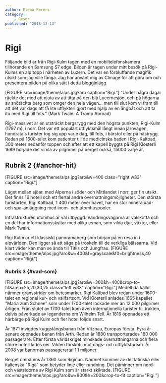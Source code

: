 ```yaml
---
author: Elena Perers
category:
    - Resor
published: "2018-12-13"
---
```

Rigi
==================================

Följande bild är från Rigi-Kulm tagen med en mobiltelefonskamera tillhörande en Samsung S7 edge. Bilden är tagen under mitt besök på Rigi-Kulms en alp topp i närheten av Luzern. Det var en förbluffande magifik utsikt som jag ville fånga. Jag har använt mig av CImage för att göra om och presentera bilden på olika sätt i detta blogginlägg.

[FIGURE src=image/theme/alps.jpg?aro caption="Rigi."]
“Under några dagar räckte det med att njuta av att titta på den blå Lucernesjön, och på högarna av snötäckta berg som omger den hela vägen… men till slut kom vi fram till att det var dags att få lite utflykteri gjort med hjälp av en ångbåt och att ta itu med Rigi till fots.”
(Mark Twain: A Tramp Abroad)
<!--more-->

Rigi-massivet är en utsträckt bergsrygg med den högsta punkten, Rigi-Kulm (1797 m), i norr. Det var ett populärt utflyktsmål långt innan järnvägen, hundratals turister tog sig upp varje dag, till fots, i bärstol eller på hästrygg. Redan på 1600-talet kom patienter till de medicinska baden i Rigi-Kaltbad, 300 meter nedanför toppen och efter att ett kapell byggts på Rigi Klösterli 1689 började det vimla av pilgrimer på berget också, 15000 varje år.



Rubrik 2 {#anchor-hit}
-----------------------------------
[FIGURE src=image/theme/alps.jpg?aro&w=400 class="right w33" caption="Rigi."]

Läget mellan sjöar, med Alperna i söder och Mittlandet i norr, ger fin utsikt. Det finns 16 hotell och ett flertal andra övernattningsmöjligheter. Den största turistorten, Rigi Kaltbad, 1 400 meter över havet, har en stor mineralbad- och spa-anläggning med inom- och utomhuspooler.

Infrastrukturen utomhus är väl utbyggd: Vandringsvägarna är välskötta och en del har informationsskyltar med olika teman, som vilda djur, växter, eller Mark Twain.

Rigi Kulm är ett klassiskt panoramaberg som början på en resa in i alpvärlden. Den ligger så att säga på tröskeln till de verkliga bjässarna. Vid klart väder kan man se ända till Titlis och Jungfrau.
[FIGURE src=image/theme/alps.jpg?aro&w=400&f=grayscale&f0=brightness,40 caption="Rigi."]


### Rubrik 3 {#vad-som}
[FIGURE src=image/theme/alps.jpg?aro&w=300&h=400&crop-to-fit&area=25,20,30,25 class="left w33" caption="Rigi."]
Medeltida källor nämner gränsstrider om betesmarker. Rigi Kaltbad blev redan under 1600-talet en regional kur- och vallfartsort. Vid Klösterli anlades 1665 kapellet "Maria zum Schnee" som under 1700-talet lockade mer än 12 000 pilgrimer årligen. Från slutet av 1700-talet kom även internationella turister till trakten, delvis påverkade av legenderna om Wilhelm Tell. År 1816 öppnades ett härbärge på Rigi Kulm och fler hotel följde snart.

År 1871 invigdes kuggstångsbanan från Vitznau, Europas första. Fyra år senare öppnades banan från Arth. Redan år 1880 transporterades 180 000 passagerare. Efter första världskriget minskade övernattningarna och flera större hotell lades ner. Vikten försköts mot dags- och utflyktsturism. År 2008 var banornas passagerartal 1.1 miljoner.

Berget omnämns år 1360 som Riginun. Namnet kommer av det latinska eller italienska "Riga" som betyder linje eller randning. Det påminner om nord- och västsidorna av Rigi Kulm som är starkt skiktade.
[FIGURE src=image/theme/alps.jpg?aro&w=800&h=200&crop-to-fit caption="Rigi."]
